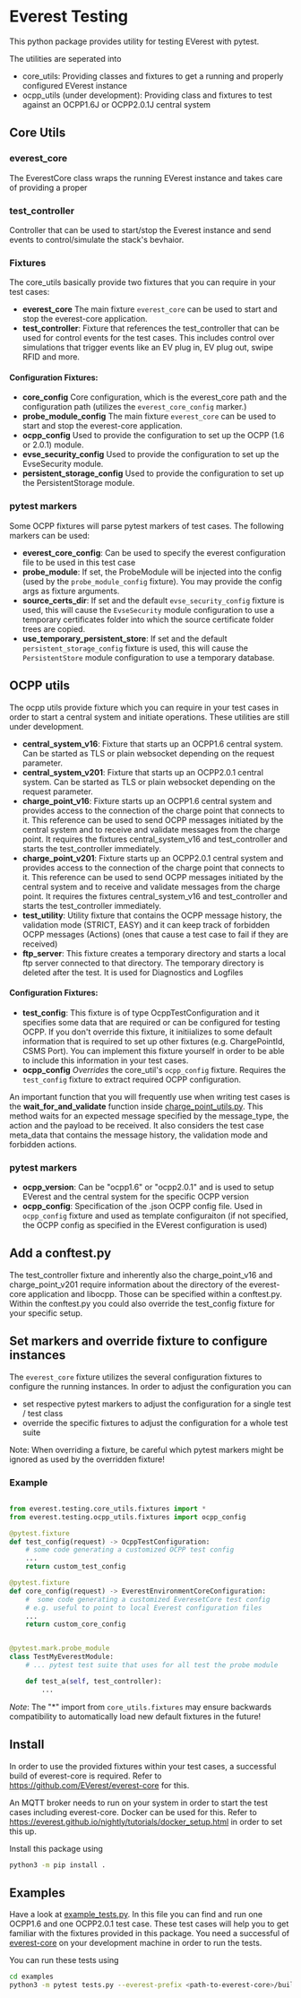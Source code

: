 # Everest Testing

This python package provides utility for testing EVerest with pytest.

The utilities are seperated into

- core_utils: Providing classes and fixtures to get a running and properly configured EVerest instance
- ocpp_utils (under development): Providing class and fixtures to test against an OCPP1.6J or OCPP2.0.1J central system

## Core Utils

### everest_core
The EverestCore class wraps the running EVerest instance and takes care of providing a proper

### test_controller

Controller that can be used to start/stop the Everest instance and send events to control/simulate the stack's bevhaior.

### Fixtures

The core_utils basically provide two fixtures that you can require in your test cases:

- **everest_core** The main fixture `everest_core` can be used to start and stop the everest-core application.
- **test_controller**: Fixture that references the test_controller that can be used for control events for the test cases. This includes control over simulations that trigger events like an EV plug in, EV plug out, swipe RFID and more. 

#### Configuration Fixtures:

- **core_config** Core configuration, which is the everest_core path and the configuration path (utilizes the `everest_core_config` marker.)
- **probe_module_config** The main fixture `everest_core` can be used to start and stop the everest-core application.
- **ocpp_config**  Used to provide the configuration to set up the OCPP (1.6 or 2.0.1) module.
- **evse_security_config** Used to provide the configuration to set up the EvseSecurity module.
- **persistent_storage_config** Used to provide the configuration to set up the PersistentStorage module.

### pytest markers

Some OCPP fixtures will parse pytest markers of test cases. The following markers can be used:
- **everest_core_config**: Can be used to specify the everest configuration file to be used in this test case
- **probe_module**: If set, the ProbeModule will be injected into the config (used by the `probe_module_config` fixture). You may provide the config args as fixture arguments.
- **source_certs_dir**: If set and the  default `evse_security_config` fixture is used, this will cause the  `EvseSecurity` module configuration to use a  temporary certificates folder into which the source certificate folder trees are copied.
- **use_temporary_persistent_store**: If set and the  default `persistent_storage_config` fixture is used, this will cause the  `PersistentStore` module configuration to use a  temporary database.

## OCPP utils

The ocpp utils provide fixture which you can require in your test cases in order to start a central system and initiate operations.
These utilities are still under development.

- **central_system_v16**: Fixture that starts up an OCPP1.6 central system. Can be started as TLS or plain websocket depending on the request parameter.
- **central_system_v201**: Fixture that starts up an OCPP2.0.1 central system. Can be started as TLS or plain websocket depending on the request parameter.
- **charge_point_v16**: Fixture starts up an OCPP1.6 central system and provides access to the connection of the charge point that connects to it. This reference can be used to send OCPP messages initiated by the central system and to receive and validate messages from the charge point. It requires the fixtures central_system_v16 and test_controller and starts the test_controller immediately.
- **charge_point_v201**: Fixture starts up an OCPP2.0.1 central system and provides access to the connection of the charge point that connects to it. This reference can be used to send OCPP messages initiated by the central system and to receive and validate messages from the charge point. It requires the fixtures central_system_v16 and test_controller and starts the test_controller immediately.
- **test_utility**: Utility fixture that contains the OCPP message history, the validation mode (STRICT, EASY) and it can keep track of forbidden OCPP messages (Actions) (ones that cause a test case to fail if they are received)
- **ftp_server**: This fixture creates a temporary directory and starts a local ftp server connected to that directory. The temporary directory is deleted after the test. It is used for Diagnostics and Logfiles

#### Configuration Fixtures:
- **test_config**: This fixture is of type OcppTestConfiguration and it specifies some data that are required or can be configured for testing OCPP. If you don't override this fixture, it initiializes to some default information that is required to set up other fixtures (e.g. ChargePointId, CSMS Port). You can implement this fixture yourself in order to be able to include this information in your test cases.
- **ocpp_config** _Overrides_ the core_util's `ocpp_config` fixture.  Requires the `test_config` fixture to  extract required OCPP configuration.

An important function that you will frequently use when writing test cases is the **wait_for_and_validate** function inside [charge_point_utils.py](src/everest/testing/ocpp_utils/charge_point_utils.py). This method waits for an expected message specified by the message_type, the action and the payload to be received. It also considers the test case meta_data that contains the message history, the validation mode and forbidden actions.


### pytest markers

- **ocpp_version**: Can be "ocpp1.6" or "ocpp2.0.1" and is used to setup EVerest and the central system for the specific OCPP version
- **ocpp_config**: Specification of the .json OCPP config file. Used in `ocpp_config` fixture and used as template configuraiton (if not specified, the OCPP config as specified in the EVerest configuration is used) 


## Add a conftest.py

The test_controller fixture and inherently also the charge_point_v16 and charge_point_v201 require information about the directory of the everest-core application and libocpp. Those can be specified within a conftest.py. Within the conftest.py you could also override the test_config fixture for your specific setup.

## Set markers and override fixture to configure instances

The  `everest_core` fixture utilizes the several configuration fixtures to configure the running instances. In order to adjust
the configuration you can
- set respective pytest markers to adjust the configuration for a single test / test class
- override the specific fixtures to adjust the configuration for a whole test suite

Note: When overriding a fixture, be careful which pytest markers might be ignored as used by the overridden fixture!

### Example

```python

from everest.testing.core_utils.fixtures import *
from everest.testing.ocpp_utils.fixtures import ocpp_config

@pytest.fixture
def test_config(request) -> OcppTestConfiguration:
    # some code generating a customized OCPP test config
    ...
    return custom_test_config

@pytest.fixture
def core_config(request) -> EverestEnvironmentCoreConfiguration:
    #  some code generating a customized EveresetCore test config
    # e.g. useful to point to local Everest configuration files
    ...
    return custom_core_config


@pytest.mark.probe_module
class TestMyEverestModule:
    # ... pytest test suite that uses for all test the probe module

    def test_a(self, test_controller):
        ...

```

_Note_: The "*" import from `core_utils.fixtures` may ensure backwards compatibility to automatically load new default fixtures in the future!


## Install

In order to use the provided fixtures within your test cases, a successful build of everest-core is required. Refer to https://github.com/EVerest/everest-core for this.

An MQTT broker needs to run on your system in order to start the test cases including everest-core. Docker can be used for this. Refer to https://everest.github.io/nightly/tutorials/docker_setup.html in order to set this up.

Install this package using

```bash
python3 -m pip install .
```

## Examples

Have a look at [example_tests.py](examples/tests.py). In this file you can find and run one OCPP1.6 and one OCPP2.0.1 test case. These test cases will help you to get familiar with the fixtures provided in this package. You need a successful of [everest-core](https://github.com/EVerest/everest-core) on your development machine in order to run the tests.

You can run these tests using

```bash
cd examples
python3 -m pytest tests.py --everest-prefix <path-to-everest-core>/build/dist/ --libocpp <path-to-libocpp> --log-cli-level=DEBUG
```




